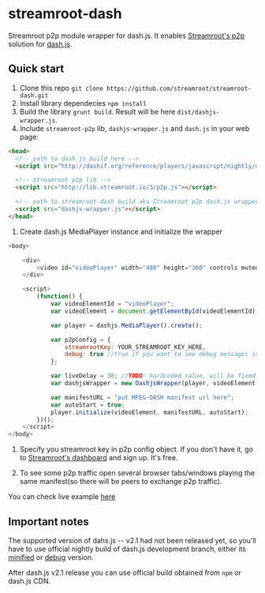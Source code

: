 # streamroot-dash
Streamroot p2p module wrapper for dash.js. It enables [Streamroot's p2p](http://streamroot.io) solution for [dash.js](https://github.com/Dash-Industry-Forum/dash.js).

## Quick start

1. Clone this repo `git clone https://github.com/streamroot/streamroot-dash.git`
1. Install library dependecies `npm install`
1. Build the library `grunt build`. Result will be here `dist/dashjs-wrapper.js`.
1. Include `streamroot-p2p` lib, `dashjs-wrapper.js` and `dash.js` in your web page:

  ```html
  <head>
    <!-- path to dash.js build here -->
    <script src="http://dashif.org/reference/players/javascript/nightly/dash.js/dist/dash.all.debug.js"></script>

    <!-- Streamroot p2p lib -->
    <script src="http://lib.streamroot.io/3/p2p.js"></script>

    <!-- path to streamroot-dash build aka Streamroot p2p dash.js wrapper -->
    <script src="dashjs-wrapper.js"></script>
  </head>
  ```
1. Create dash.js MediaPlayer instance and initialize the wrapper

  ```javascript
  <body>

      <div>
          <video id="videoPlayer" width="480" height="360" controls muted></video>
      </div>

      <script>
          (function() {
              var videoElementId = "videoPlayer";
              var videoElement = document.getElementById(videoElementId);

              var player = dashjs.MediaPlayer().create();

              var p2pConfig = {
                  streamrootKey: YOUR_STREAMROOT_KEY_HERE,
                  debug: true //true if you want to see debug messages in browser console, false otherwise
              };

              var liveDelay = 30; //TODO: hardcoded value, will be fixed in future relases
              var dashjsWrapper = new DashjsWrapper(player, videoElement, p2pConfig, liveDelay);

              var manifestURL = "put MPEG-DASH manifest url here";
              var autoStart = true;
              player.initialize(videoElement, manifestURL, autoStart);
          })();
      </script>
  </body>
  ```

1. Specify you streamroot key in p2p config object. If you don't have it, go to [Streamroot's dashboard](http://dashboard.streamroot.io/) and sign up. It's free.

1. To see some p2p traffic open several browser tabs/windows playing the same manifest(so there will be peers to exchange p2p traffic).

You can check live example [here](http://streamroot.github.io/streamroot-dash/demo/demo.html)

## Important notes

The supported version of dahs.js -- v2.1 had not been released yet, so you'll have to use official nightly build of dash.js development branch, either its [minified](http://dashif.org/reference/players/javascript/nightly/dash.js/dist/dash.all.min.js) or [debug](http://dashif.org/reference/players/javascript/nightly/dash.js/dist/dash.all.debug.js) version.

After dash.js v2.1 release you can use official build obtained from `npm` or dash.js CDN.
